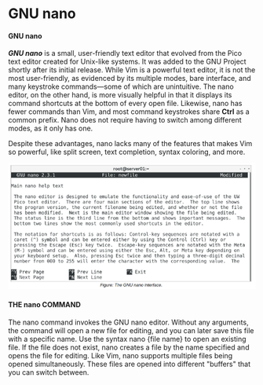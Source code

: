 # GNU nano

#### GNU nano

**_GNU nano_** is a small, user-friendly text editor that evolved from the Pico text editor created for Unix-like systems. It was added to the GNU Project shortly after its initial release. While Vim is a powerful text editor, it is not the most user-friendly, as evidenced by its multiple modes, bare interface, and many keystroke commands—some of which are unintuitive. The nano editor, on the other hand, is more visually helpful in that it displays its command shortcuts at the bottom of every open file. Likewise, nano has fewer commands than Vim, and most command keystrokes share **Ctrl** as a common prefix. Nano does not require having to switch among different modes, as it only has one.

Despite these advantages, nano lacks many of the features that makes Vim so powerful, like split screen, text completion, syntax coloring, and more.

![](./img/gnu.png)

#### THE nano COMMAND

The nano command invokes the GNU nano editor. Without any arguments, the command will open a new file for editing, and you can later save this file with a specific name. Use the syntax nano {file name} to open an existing file. If the file does not exist, nano creates a file by the name specified and opens the file for editing. Like Vim, nano supports multiple files being opened simultaneously. These files are opened into different "buffers" that you can switch between.
